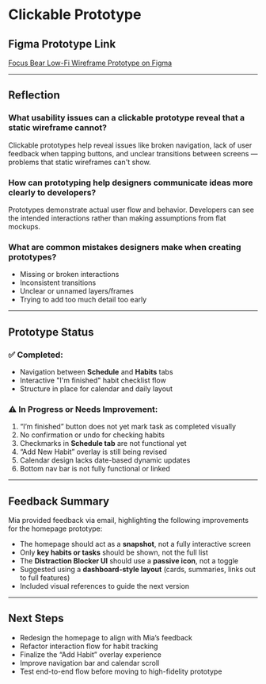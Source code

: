 # Clickable Prototype

## Figma Prototype Link  
[Focus Bear Low-Fi Wireframe Prototype on Figma](https://www.figma.com/design/oCKwqlP1hp1564BtaHx3OS/Focus-Bear-Homepage-%E2%80%93-Low-Fi-Wireframe?node-id=0-1&t=cxNN5lm42CjDS8Ms-1)

---

## Reflection

### What usability issues can a clickable prototype reveal that a static wireframe cannot?
Clickable prototypes help reveal issues like broken navigation, lack of user feedback when tapping buttons, and unclear transitions between screens — problems that static wireframes can't show.

### How can prototyping help designers communicate ideas more clearly to developers?
Prototypes demonstrate actual user flow and behavior. Developers can see the intended interactions rather than making assumptions from flat mockups.

### What are common mistakes designers make when creating prototypes?
- Missing or broken interactions
- Inconsistent transitions
- Unclear or unnamed layers/frames
- Trying to add too much detail too early

---

## Prototype Status

### ✅ Completed:
- Navigation between **Schedule** and **Habits** tabs
- Interactive "I'm finished" habit checklist flow
- Structure in place for calendar and daily layout

### ⚠️ In Progress or Needs Improvement:
1. “I’m finished” button does not yet mark task as completed visually
2. No confirmation or undo for checking habits
3. Checkmarks in **Schedule tab** are not functional yet
4. “Add New Habit” overlay is still being revised
5. Calendar design lacks date-based dynamic updates
6. Bottom nav bar is not fully functional or linked

---

## Feedback Summary

Mia provided feedback via email, highlighting the following improvements for the homepage prototype:

- The homepage should act as a **snapshot**, not a fully interactive screen  
- Only **key habits or tasks** should be shown, not the full list  
- The **Distraction Blocker UI** should use a **passive icon**, not a toggle  
- Suggested using a **dashboard-style layout** (cards, summaries, links out to full features)  
- Included visual references to guide the next version  

---

## Next Steps
- Redesign the homepage to align with Mia’s feedback
- Refactor interaction flow for habit tracking
- Finalize the “Add Habit” overlay experience
- Improve navigation bar and calendar scroll
- Test end-to-end flow before moving to high-fidelity prototype
